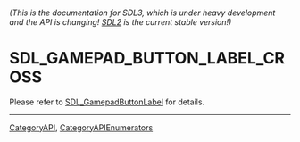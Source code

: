 ###### (This is the documentation for SDL3, which is under heavy development and the API is changing! [SDL2](https://wiki.libsdl.org/SDL2/) is the current stable version!)
# SDL_GAMEPAD_BUTTON_LABEL_CROSS

Please refer to [SDL_GamepadButtonLabel](SDL_GamepadButtonLabel) for details.

----
[CategoryAPI](CategoryAPI), [CategoryAPIEnumerators](CategoryAPIEnumerators)

